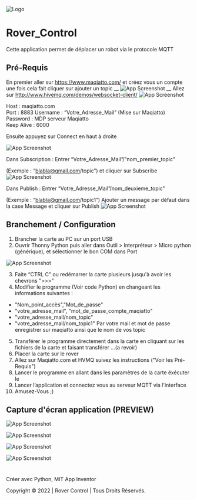 ![Logo](https://cdn.discordapp.com/attachments/971852061044006922/1023237417471324180/unknown.png)

# Rover_Control

Cette application permet de déplacer un robot via le protocole MQTT

## Pré-Requis ##

En premier aller sur https://www.maqiatto.com/ et créez vous un compte une fois cela fait
cliquer sur ajouter un topic 
__
![App Screenshot](https://cdn.discordapp.com/attachments/1003942960284573746/1023328771262124072/topic.png)
__
Allez sur http://www.hivemq.com/demos/websocket-client/
![App Screenshot](https://cdn.discordapp.com/attachments/1003942960284573746/1023328770884653066/HiveMQ.png)

Host : maqiatto.com                            
Port : 8883
Username : “Votre_Adresse_Mail” (Mise sur Maqiatto)     
Password : MDP serveur Maqiatto  
Keep Alive : 6000

Ensuite appuyez sur Connect en haut à droite

![App Screenshot](https://cdn.discordapp.com/attachments/1003942960284573746/1023328771656392834/Connect.png)


Dans Subscription :
Entrer “Votre_Adresse_Mail”/”nom_premier_topic”

(Exemple : “blabla@gmail.com/topic”)
et cliquer sur Subscribe
![App Screenshot](https://cdn.discordapp.com/attachments/1003942960284573746/1023328770154823762/Subscribe.png)

Dans Publish :
Entrer “Votre_Adresse_Mail”/nom_deuxieme_topic” 

(Exemple : “blabla@gmail.com/topic1”)
Ajouter un message par défaut dans la case Message
et cliquer sur Publish
![App Screenshot](https://cdn.discordapp.com/attachments/1003942960284573746/1023328770528125058/Publsih.png)

## Branchement / Configuration  ##
1) Brancher la carte au PC sur un port USB
2) Ouvrir Thonny Python puis aller dans Outil > Interpréteur > Micro python (générique), et sélectionner le bon COM dans Port


![App Screenshot](https://cdn.discordapp.com/attachments/1003942960284573746/1023330656584998982/AA.png)

3) Faite “CTRL C” ou redémarrer la carte plusieurs jusqu'à avoir les chevrons ">>>"
4) Modifier le programme (Voir code Python) en changeant les informations suivantes :
- "Nom_point_accès","Mot_de_passe" 
- "votre_adresse_mail", "mot_de_passe_compte_maqiatto" 
- "votre_adresse_mail/nom_topic" 
- "votre_adresse_mail/nom_topic1"
Par votre mail et mot de passe enregistrer sur maqiatto ainsi que le nom de vos topic

5) Transférer le programme directement dans la carte en cliquant sur les fichiers de la carte et faisant transférer …(a revoir)
6) Placer la carte sur le rover
7) Allez sur Maqiatto.com et HVMQ suivez les instructions ("Voir les Pré-Requis")
8) Lancer le programme en allant dans les paramètres de la carte éxécuter le
9) Lancer l’application et connectez vous au serveur MQTT via l'interface
10) Amusez-Vous ;)

## Capture d'écran application (PREVIEW)  ##
![App Screenshot](https://cdn.discordapp.com/attachments/1003942960284573746/1023333535613997136/Param.PNG)

![App Screenshot](https://cdn.discordapp.com/attachments/1003942960284573746/1023333297260077066/infos.PNG)

![App Screenshot](https://cdn.discordapp.com/attachments/1003942960284573746/1023334073873223781/Aide.PNG)

![App Screenshot](https://cdn.discordapp.com/attachments/1003942960284573746/1023334074196181032/mqtt.PNG)

#
Créer avec Python, MIT App Inventor

Copyright © 2022 | Rover Control | Tous Droits Réservés.
